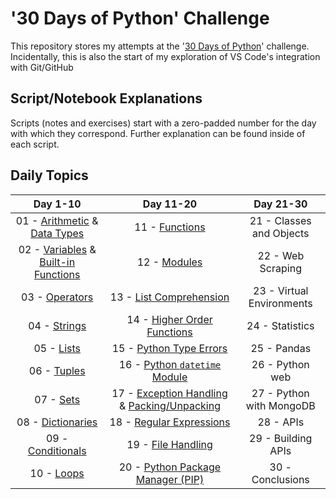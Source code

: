 # '30 Days of Python' Challenge

This repository stores my attempts at the '[30 Days of Python](https://github.com/Asabeneh/30-Days-Of-Python/tree/master)' challenge. Incidentally, this is also the start of my exploration of VS Code's integration with Git/GitHub

## Script/Notebook Explanations

Scripts (notes and exercises) start with a zero-padded number for the day with which they correspond. Further explanation can be found inside of each script.

## Daily Topics

| **Day 1-10** | **Day 11-20** | **Day 21-30** |
|:---:|:---:|:---:|
| 01 - [Arithmetic](https://github.com/njlyon0/lyon_30-days-of-python/blob/main/notes/01a_arithmetic.py) & [Data Types](https://github.com/njlyon0/lyon_30-days-of-python/blob/main/notes/01b_data-types.py) | 11 - [Functions](https://github.com/njlyon0/lyon_30-days-of-python/blob/main/notes/11_functions.py) | 21 - Classes and Objects |
| 02 - [Variables](https://github.com/njlyon0/lyon_30-days-of-python/blob/main/notes/02a_variables.py) & [Built-in Functions](https://github.com/njlyon0/lyon_30-days-of-python/blob/main/notes/02b_built-in-functions.py) | 12 - [Modules](https://github.com/njlyon0/lyon_30-days-of-python/blob/main/notes/12_modules.py) | 22 - Web Scraping |
| 03 - [Operators](https://github.com/njlyon0/lyon_30-days-of-python/blob/main/notes/03_operators.py) | 13 - [List Comprehension](https://github.com/njlyon0/lyon_30-days-of-python/blob/main/notes/13_list-comprehension.py) | 23 - Virtual Environments |
| 04 - [Strings](https://github.com/njlyon0/lyon_30-days-of-python/blob/main/notes/04_strings.py) | 14 - [Higher Order Functions](https://github.com/njlyon0/lyon_30-days-of-python/blob/main/notes/14_higher-order-functions.py) | 24 - Statistics |
| 05 - [Lists](https://github.com/njlyon0/lyon_30-days-of-python/blob/main/notes/05_lists.py) | 15 - [Python Type Errors](https://github.com/njlyon0/lyon_30-days-of-python/blob/main/notes/15_errors.py) | 25 - Pandas |
| 06 - [Tuples](https://github.com/njlyon0/lyon_30-days-of-python/blob/main/notes/06_tuples.py) | 16 - [Python `datetime` Module](https://github.com/njlyon0/lyon_30-days-of-python/blob/main/notes/16_datetime-module.py) | 26 - Python web |
| 07 - [Sets](https://github.com/njlyon0/lyon_30-days-of-python/blob/main/notes/07_sets.py) | 17 - [Exception Handling](https://github.com/njlyon0/lyon_30-days-of-python/blob/main/notes/17a_exception-handling.py) & [Packing/Unpacking](https://github.com/njlyon0/lyon_30-days-of-python/blob/main/notes/17b_packing-unpacking.py) | 27 - Python with MongoDB |
| 08 - [Dictionaries](https://github.com/njlyon0/lyon_30-days-of-python/blob/main/notes/08_dictionaries.py) | 18 - [Regular Expressions](https://github.com/njlyon0/lyon_30-days-of-python/blob/main/notes/18_regular-expressions.py) | 28 - APIs |
| 09 - [Conditionals](https://github.com/njlyon0/lyon_30-days-of-python/blob/main/notes/09_conditionals.py) | 19 - [File Handling](https://github.com/njlyon0/lyon_30-days-of-python/blob/main/notes/19_file-handling.py) | 29 - Building APIs |
| 10 - [Loops](https://github.com/njlyon0/lyon_30-days-of-python/blob/main/notes/10_loops.py) | 20 - [Python Package Manager (PIP)](https://github.com/njlyon0/lyon_30-days-of-python/blob/main/notes/20_python-package-manager.py) | 30 - Conclusions |
